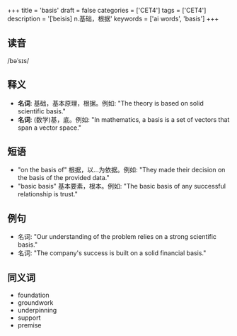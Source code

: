 +++
title = 'basis'
draft = false
categories = ['CET4']
tags = ['CET4']
description = '[ˈbeisis] n.基础，根据'
keywords = ['ai words', 'basis']
+++

## 读音
/bəˈsɪs/

## 释义
- **名词**: 基础，基本原理，根据。例如: "The theory is based on solid scientific basis."
- **名词**: (数学)基，底。例如: "In mathematics, a basis is a set of vectors that span a vector space."

## 短语
- "on the basis of" 根据，以…为依据。例如: "They made their decision on the basis of the provided data."
- "basic basis" 基本要素，根本。例如: "The basic basis of any successful relationship is trust."

## 例句
- 名词: "Our understanding of the problem relies on a strong scientific basis."
- 名词: "The company's success is built on a solid financial basis."

## 同义词
- foundation
- groundwork
- underpinning
- support
- premise
